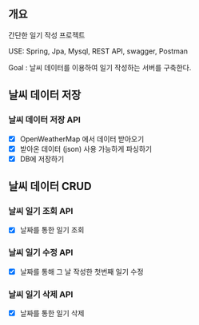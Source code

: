 ## 개요
간단한 일기 작성 프로젝트

USE: Spring, Jpa, Mysql, REST API, swagger, Postman

Goal : 날씨 데이터를 이용하여 일기 작성하는 서버를 구축한다.

## 날씨 데이터 저장

### 날씨 데이터 저장 API
- [x] OpenWeatherMap 에서 데이터 받아오기
- [x] 받아온 데이터 (json) 사용 가능하게 파싱하기
- [x] DB에 저장하기

## 날씨 데이터 CRUD

### 날씨 일기 조회 API
- [x] 날짜를 통한 일기 조회

### 날씨 일기 수정 API
- [x] 날짜를 통해 그 날 작성한 첫번째 일기 수정

### 날씨 일기 삭제 API
- [x] 날짜를 통한 일기 삭제
